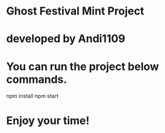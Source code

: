# Ghost Festival Mint Project
# developed by Andi1109

# You can run the project below commands.
npm install
npm start

# Enjoy your time!

